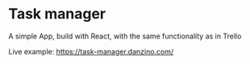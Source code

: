# Task manager

A simple App, build with React, with the same functionality as in Trello

Live example: https://task-manager.danzino.com/
